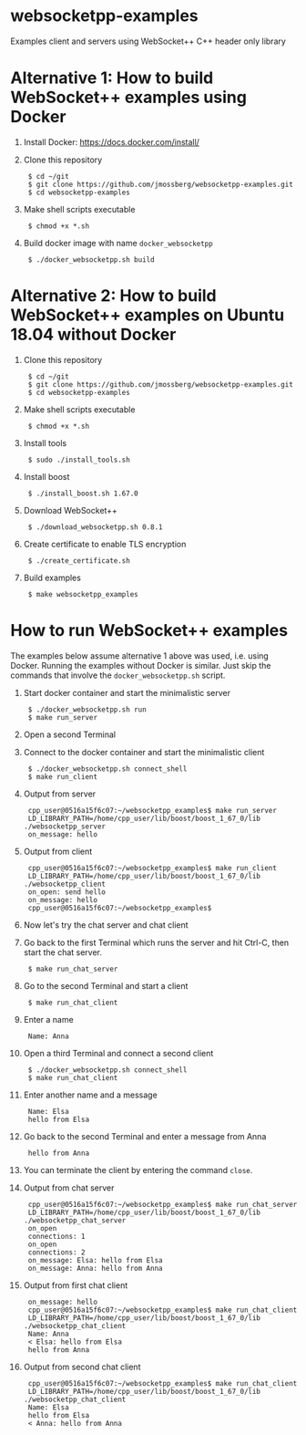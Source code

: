 # websocketpp-examples
Examples client and servers using WebSocket++ C++ header only library

# Alternative 1: How to build WebSocket++ examples using Docker

1. Install Docker: https://docs.docker.com/install/

1. Clone this repository

        $ cd ~/git
        $ git clone https://github.com/jmossberg/websocketpp-examples.git
        $ cd websocketpp-examples

1. Make shell scripts executable

        $ chmod +x *.sh

1. Build docker image with name `docker_websocketpp`

        $ ./docker_websocketpp.sh build

# Alternative 2: How to build WebSocket++ examples on Ubuntu 18.04 without Docker

1. Clone this repository

        $ cd ~/git
        $ git clone https://github.com/jmossberg/websocketpp-examples.git
        $ cd websocketpp-examples

1. Make shell scripts executable

        $ chmod +x *.sh

1. Install tools

        $ sudo ./install_tools.sh

1. Install boost

        $ ./install_boost.sh 1.67.0

1. Download WebSocket++

        $ ./download_websocketpp.sh 0.8.1

1. Create certificate to enable TLS encryption

        $ ./create_certificate.sh

1. Build examples

        $ make websocketpp_examples 

# How to run WebSocket++ examples

The examples below assume alternative 1 above was used, i.e. using Docker. Running the examples without Docker is similar. Just skip the commands that involve the `docker_websocketpp.sh` script.

1. Start docker container and start the minimalistic server

        $ ./docker_websocketpp.sh run
        $ make run_server

1. Open a second Terminal

1. Connect to the docker container and start the minimalistic client

        $ ./docker_websocketpp.sh connect_shell
        $ make run_client

1. Output from server

        cpp_user@0516a15f6c07:~/websocketpp_examples$ make run_server
        LD_LIBRARY_PATH=/home/cpp_user/lib/boost/boost_1_67_0/lib ./websocketpp_server
        on_message: hello

1. Output from client

        cpp_user@0516a15f6c07:~/websocketpp_examples$ make run_client
        LD_LIBRARY_PATH=/home/cpp_user/lib/boost/boost_1_67_0/lib ./websocketpp_client
        on_open: send hello
        on_message: hello
        cpp_user@0516a15f6c07:~/websocketpp_examples$ 

1. Now let's try the chat server and chat client

1. Go back to the first Terminal which runs the server and hit Ctrl-C, then start the chat server.

        $ make run_chat_server

1. Go to the second Terminal and start a client

        $ make run_chat_client

1. Enter a name

        Name: Anna

1. Open a third Terminal and connect a second client

        $ ./docker_websocketpp.sh connect_shell
        $ make run_chat_client

1. Enter another name and a message

        Name: Elsa
        hello from Elsa

1. Go back to the second Terminal and enter a message from Anna

        hello from Anna

1. You can terminate the client by entering the command `close`.

1. Output from chat server

        cpp_user@0516a15f6c07:~/websocketpp_examples$ make run_chat_server
        LD_LIBRARY_PATH=/home/cpp_user/lib/boost/boost_1_67_0/lib ./websocketpp_chat_server
        on_open
        connections: 1
        on_open
        connections: 2
        on_message: Elsa: hello from Elsa
        on_message: Anna: hello from Anna

1. Output from first chat client

        on_message: hello
        cpp_user@0516a15f6c07:~/websocketpp_examples$ make run_chat_client
        LD_LIBRARY_PATH=/home/cpp_user/lib/boost/boost_1_67_0/lib ./websocketpp_chat_client
        Name: Anna
        < Elsa: hello from Elsa
        hello from Anna

1. Output from second chat client

        cpp_user@0516a15f6c07:~/websocketpp_examples$ make run_chat_client
        LD_LIBRARY_PATH=/home/cpp_user/lib/boost/boost_1_67_0/lib ./websocketpp_chat_client
        Name: Elsa
        hello from Elsa
        < Anna: hello from Anna

